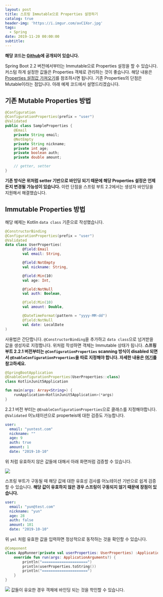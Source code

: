 ```yaml
---
layout: post
title: 스프링 Immutable으로 Properties 설정하기
catalog: true
header-img: 'https://i.imgur.com/avC1Xor.jpg'
tags:
  - Spring
date: 2019-11-20 00:00:00
subtitle:
---
```

**해당 코드는 [Github](https://github.com/cheese10yun/blog-sample/tree/master/kotlin-junit5)에 공개되어 있습니다.**

Spring Boot 2.2 버전에서부터는 Immutable으로 Properties 설정을 할 수 있습니다. 커스텀 하게 설정한 값들은 Properties 객체로 관리하는 것이 좋습니다. 해당 내용은 [Properties 설정값 가져오기](https://github.com/cheese10yun/spring-jpa-best-practices/blob/master/doc/step-10.md)를 참조하시면 됩니다. 기존 Properties의 단점은 Mutable이라는 점입니다. 아래 예제 코드에서 설명드리겠습니다.

## 기존 Mutable Properties 방법

```java
@Configuration
@ConfigurationProperties(prefix = "user")
@Validated
public class SampleProperties {
    @Email
    private String email;
    @NotEmpty
    private String nickname;
    private int age;
    private boolean auth;
    private double amount;

    // getter, setter
}
```

**기존 방식은 위처럼 setter 기반으로 바인딩 되기 때문에 해당 Properties 설정은 언제든지 변경될 가능성이 있습니다.** 이런 단점을 스프링 부트 2.2에서는 생성자 바인딩을 지원해서 해결했습니다.

## Immutable Properties 방법
해당 예제는 Kotlin `data class` 기준으로 작성했습니다.

```kotlin
@ConstructorBinding
@ConfigurationProperties(prefix = "user")
@Validated
data class UserProperties(
        @field:Email
        val email: String,

        @field:NotEmpty
        val nickname: String,

        @field:Min(10)
        val age: Int,

        @field:NotNull
        val auth: Boolean,

        @field:Min(10)
        val amount: Double,

        @DateTimeFormat(pattern = "yyyy-MM-dd")
        @field:NotNull
        val date: LocalDate
)
```
사용법은 간단합니다. `@ConstructorBinding`을 추가하고 `data class`으로 넘겨받을 값을 생성자로 지정합니다. 위처럼 작성하면 객체는 Immutable 상태가 됩니다. **스프링 부트 2.2.1 버전부터는 `@ConfigurationProperties` scanning 방식이 disabled 되면서 `@EnableConfigurationProperties`을 따로 지정해야 합니다. 자세한 내용은 [여기](https://github.com/spring-projects/spring-boot/issues/18674)를 참고하세요.**

```kotlin
@SpringBootApplication
@EnableConfigurationProperties(UserProperties::class)
class KotlinJunit5Application

fun main(args: Array<String>) {
    runApplication<KotlinJunit5Application>(*args)
}
```
2.2.1 버전 부터는 `@EnableConfigurationProperties`으로 클래스를 지정해야합니다. `@Validated` 어노테이션으로 properteis에 대한 검증도 가능합니다.

```yml
user:
  email: "yuntest.com"
  nickname: ""
  age: 9
  auth: true
  amount: 1
  date: "2019-10-10" 
```

위 처럼 유효하지 않은 값들에 대해서 아래 화면처럼 검증할 수 있습니다.

![](https://github.com/cheese10yun/blog-sample/raw/master/kotlin-junit5//img/error-img.png)

스프링 부트가 구동될 때 해당 값에 대한 유효성 검사를 어노테이션 기반으로 쉽게 검증할 수 있습니다. **해당 값이 유효하지 않은 경우 스프링이 구동되지 않기 때문에 장점이 있습니다.**


```yml
user:
  email: "yun@test.com"
  nickname: "yun"
  age: 28
  auth: false
  amount: 101
  date: "2019-10-10"
```
위 `yml` 처럼 유효한 값을 입력하면 정상적으로 동작하는 것을 확인할 수 있습니다.

```kotlin
@Component
class AppRunner(private val userProperties: UserProperties) :ApplicationRunner{
    override fun run(args: ApplicationArguments?) {
        println("=====================")
        println(userProperties.toString())
        println("=====================")
    }
}
```
![](https://github.com/cheese10yun/blog-sample/raw/master/kotlin-junit5//img/properteis-result.png)
값들이 유요한 경우 객체에 바인딩 되는 것을 학인할 수 있습니다.